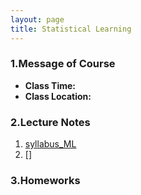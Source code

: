 ```yaml
---
layout: page
title: Statistical Learning
---
```


### 1.Message of Course
* **Class Time:**
* **Class Location:**


### 2.Lecture Notes
1. [syllabus_ML](https://ruc-econ.github.io/Lecture_Notes/Statistical_learning/syllabus_ML.pdf)
2. []

### 3.Homeworks

